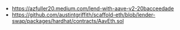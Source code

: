 - <https://azfuller20.medium.com/lend-with-aave-v2-20bacceedade>
- <https://github.com/austintgriffith/scaffold-eth/blob/lender-swap/packages/hardhat/contracts/AavEth.sol>
